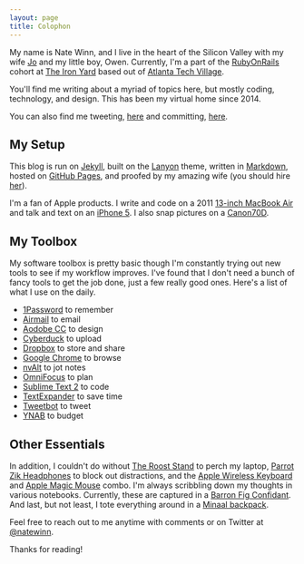```yaml
---
layout: page
title: Colophon
---
```


My name is Nate Winn, and I live in the heart of the Silicon Valley with my wife [Jo](http://twitter.com/jo_winn) and my little boy, Owen. Currently, I'm a part of the [RubyOnRails](http://rubyonrails.org/) cohort at [The Iron Yard](http://theironyard.com/) based out of [Atlanta Tech Village](http://atlantatechvillage.com/).

You'll find me writing about a myriad of topics here, but mostly coding, technology, and design. This has been my virtual home since 2014.

You can also find me tweeting, [here](https://twitter.com/natewinn) and committing, [here](https://github.com/natewinn).

## My Setup
This blog is run on [Jekyll](http://jekyllrb.com/), built on the [Lanyon](https://github.com/poole/lanyon) theme, written in [Markdown](http://daringfireball.net/projects/markdown/), hosted on [GitHub Pages](https://pages.github.com/), and proofed by my amazing wife (you should hire [her](http://www.fiverr.com/jowinn/proofread-and-edit-your-document)).

I'm a fan of Apple products. I write and code on a 2011 [13-inch MacBook Air](https://www.apple.com/macbook-air/) and talk and text on an [iPhone 5](https://www.apple.com/iphone/). I also snap pictures on a [Canon70D](http://www.amazon.com/Canon-20-2-Digital-Camera-Pixel/dp/B00DMS0GTC). 

## My Toolbox
My software toolbox is pretty basic though I'm constantly trying out new tools to see if my workflow improves. I've found that I don't need a bunch of fancy tools to get the job done, just a few really good ones. Here's a list of what I use on the daily.	

* [1Password](https://agilebits.com/onepassword) to remember
* [Airmail](http://airmailapp.com/) to email
* [Aodobe CC](http://www.adobe.com/products/creativecloud.html) to design
* [Cyberduck](http://cyberduck.io/?l=en) to upload
* [Dropbox](https://db.tt/l0Vpv4R) to store and share
* [Google Chrome](https://www.google.com/intl/en_US/chrome/browser/) to browse
* [nvAlt](http://brettterpstra.com/projects/nvalt/) to jot notes
* [OmniFocus](http://www.omnigroup.com/omnifocus/) to plan
* [Sublime Text 2](http://www.sublimetext.com/) to code
* [TextExpander](https://smilesoftware.com/TextExpander/index.html) to save time
* [Tweetbot](http://tapbots.com/software/tweetbot/mac/) to tweet
* [YNAB](http://ynab.referralcandy.com/5KWFLW8) to budget

## Other Essentials
In addition, I couldn't do without [The Roost Stand](http://www.therooststand.com/) to perch my laptop, [Parrot Zik Headphones](http://www.parrot.com/zik/usa/) to block out distractions, and the [Apple Wireless Keyboard](https://www.apple.com/keyboard/) and [Apple Magic Mouse](https://www.apple.com/magicmouse/) combo. I'm always scribbling down my thoughts in various notebooks. Currently, these are captured in a [Barron Fig Confidant](http://www.baronfig.com/). And last, but not least, I tote everything around in a [Minaal backpack](http://www.minaal.com/). 

Feel free to reach out to me anytime with comments or on Twitter at [@natewinn](https://twitter.com/natewinn).

Thanks for reading!